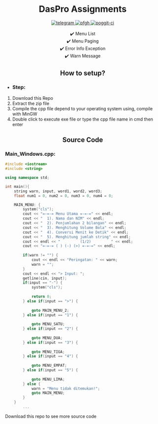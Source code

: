 <h1 align="center">DasPro Assignments</h1>

<div align="center">
	<a href="https://t.me/ItsMeAsada">
        <img src="https://img.shields.io/badge/Chat-Telegram-blue" alt="telegram">
    </a>
    <a href="https://github.com/Asadaaaaa">
        <img src="https://img.shields.io/badge/Profile-Github-lightgrey" alt="pfgh">
    </a>
    <a href="https://upi.edu">
        <img src="https://img.shields.io/badge/College-UPI-red" alt="poggit-ci">
    </a>
    <br><br>
    ✔️ Menu List
    <br>
    ✔️ Menu Paging
    <br>
    ✔️ Error Info Exception
    <br>
    ✔️ Warn Message
    <br>
    
</div>

<div align="center">
	<h2>How to setup?</h2>
</div>

 - <h3>Step:</h3>
 1. Download this Repo
 2. Extract the zip file
 3. Compile the cpp file depend to your operating system using, compile with MinGW
 4. Double click to execute exe file or type the cpp file name in cmd then enter

<div align="center">
	<h2>Source Code</h2>
</div>
<h3>Main_Windows.cpp:</h3>

```c++
#include <iostream>
#include <string>

using namespace std;

int main(){
	string warn, input, word1, word2, word3;
	float num1 = 0, num2 = 0, num3 = 0, num4 = 0;

	MAIN_MENU: {
		system("cls");
		cout << "=-=-= Menu Utama =-=-=" << endl;
		cout << "  1). Nama dan NIM" << endl;
		cout << "  2). Penjumlahan 2 bilangan" << endl;
		cout << "  3). Menghitung Volume Bola" << endl;
		cout << "  4). Conversi Menit ke Detik" << endl;
		cout << "  5). Menghitung jumlah string" << endl;
		cout << endl << "         (1/2)         " << endl;
		cout << "=-=-= ( ) (-) (>) =-=-=" << endl;
		
		if(warn != "") {
			cout << endl << "Peringatan: " << warn;
			warn = "";
		}
		cout << endl << "> Input: ";
		getline(cin, input);
		if(input == "-") {
			system("cls");
			
			return 0;
		} else if(input == ">") {
			
			goto MAIN_MENU_2;
		} else if(input == "1") {
			
			goto MENU_SATU;
		} else if(input == "2") {
			
			goto MENU_DUA;
		} else if(input == "3") {
			
			goto MENU_TIGA;
		} else if(input == "4") {
			
			goto MENU_EMPAT;
		} else if(input == "5") {
			
			goto MENU_LIMA;
		} else {
			warn = "Menu tidak ditemukan!";
			goto MAIN_MENU;
		}
	}
        ...
```
<p>Download this repo to see more source code</p>
